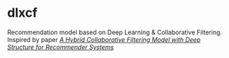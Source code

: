 # dlxcf
Recommendation model based on Deep Learning &amp; Collaborative Filtering. Inspired by paper *[A Hybrid Collaborative Filtering Model with Deep Structure for Recommender Systems](https://www.aaai.org/ocs/index.php/AAAI/AAAI17/paper/viewFile/14676/13916)*
